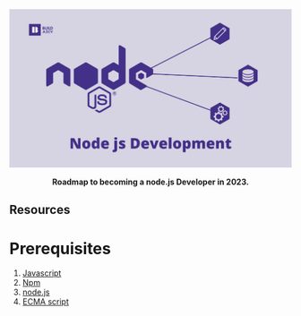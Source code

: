 <div align="center">
  <img src="img/node.png" alt="Front-End Development" />
  <p><strong>Roadmap to becoming a node.js Developer in 2023.</strong></p>
</div>


## Resources

# Prerequisites

1. [Javascript](https://frontendmasters.com/guides/learning-roadmap/javascript-fundamentals/)
2. [Npm](https://nodejs.dev/en/learn/an-introduction-to-the-npm-package-manager/)
3. [node.js](https://www.youtube.com/watch?v=nSFe1-kpfbQ)
4. [ECMA script](https://www.youtube.com/watch?v=_GMEqhUyyFM)

